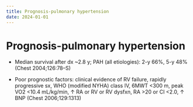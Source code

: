 ```yaml
---
title: Prognosis-pulmonary hypertension
date: 2024-01-01
---
```

# Prognosis-pulmonary hypertension


* Median survival after dx ~2.8 y; PAH (all etiologies): 2-y 66%, 5-y 48% (Chest 2004;126:78–S)

* Poor prognostic factors: clinical evidence of RV failure, rapidly progressive sx, WHO (modified NYHA) class IV, 6MWT <300 m, peak VO2 <10.4 mL/kg/min, ↑ RA or RV or RV dysfxn, RA >20 or CI <2.0, ↑ BNP (Chest 2006;129:1313)
